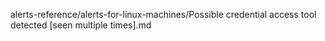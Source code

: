 alerts-reference/alerts-for-linux-machines/Possible credential access tool detected [seen multiple times].md